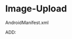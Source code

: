 # Image-Upload


AndroidManifest.xml

ADD:
    <uses-permission android:name="android.permission.INTERNET" />


